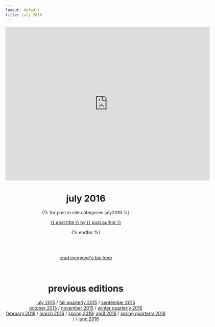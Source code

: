 ```yaml
---
layout: default
title: july 2016
---
```

<div align = "center">
    <iframe src="https://player.vimeo.com/video/171870237" width="640" height="480" frameborder="0" webkitallowfullscreen mozallowfullscreen allowfullscreen></iframe>
    <p><h1>july 2016</h1></p>
</div>
<div align="center">
    {% for post in site.categories.july2016 %}
    <div class="items-wrapper">
        <div class="item">
            <p><a href="../{{ post.url }}">{{ post.title }} by {{ post.author }}</a>
            <br />
        </div>
    </div>
    {% endfor %}
</div>

<br><br>
<p align="center"><a href="../july2016/people.html">read everyone's bio here</a></p>
<br>

<div align="center">
    <p><h1>previous editions</h1></p>
    <a href="../july2015/">july 2015</a> / <a href="../fall2015/">fall quarterly 2015</a> / <a href="../september2015/">september 2015</a> <br> <a href="../october2015/">october 2015</a> / <a href="../november2015/">november 2015</a> / <a href="../winter2016/">winter quarterly 2016</a> <br> <a href="../february2016 /">february 2016</a> / <a href="../march2016/">march 2016</a>  / <a href="../spring2016/">spring 2016</a>/ <a href="../april2016/">april 2016</a> / <a href="../spring2016/">spring quarterly 2016</a> /  / <a href="../june2016/">june 2016</a>
</div>

<br><br>